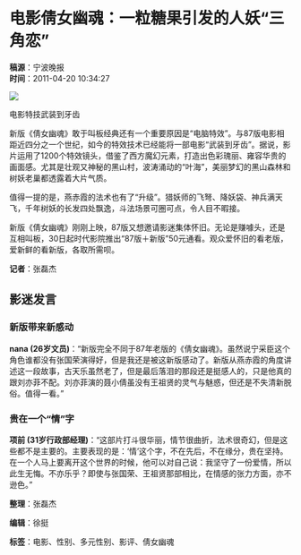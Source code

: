 # 电影倩女幽魂：一粒糖果引发的人妖“三角恋”

**稿源**：宁波晚报  
**时间**：2011-04-20 10:34:27  

![](http://www.cnnb.com.cn/home/html/2020/images/logo.png)

电影特技武装到牙齿

新版《倩女幽魂》敢于叫板经典还有一个重要原因是“电脑特效”。与87版电影相距近四分之一个世纪，如今的特效技术已经能将一部电影“武装到牙齿”。据说，影片运用了1200个特效镜头，借鉴了西方魔幻元素，打造出色彩瑰丽、雍容华贵的画面感。尤其是壮观又神秘的黑山村，波涛涌动的“叶海”，美丽梦幻的黑山森林和树妖老巢都透露着大片气质。

值得一提的是，燕赤霞的法术也有了“升级”。猎妖师的飞弩、降妖袋、神兵满天飞，千年树妖的长发四处飘逸，斗法场景可圈可点，令人目不暇接。

新版《倩女幽魂》刚刚上映，87版又想邀请影迷集体怀旧。无论是赚噱头，还是互相叫板，30日起时代影院推出“87版＋新版”50元通看。观众爱怀旧的看老版，爱新鲜的看新版，各取所需呗。

**记者**：张磊杰

## 影迷发言

### 新版带来新感动
**nana (26岁文员)**：“新版完全不同于87年老版的《倩女幽魂》。虽然说宁采臣这个角色谁都没有张国荣演得好，但是我还是被这新版感动了。新版从燕赤霞的角度讲述这一段故事，古天乐虽然老了，但是最后落泪的那段还是挺感人的，只是他真的跟刘亦菲不配。刘亦菲演的聂小倩虽没有王祖贤的灵气与魅惑，但还是不失清新脱俗。值得一看。”

### 贵在一个“情”字
**项前 (31岁行政部经理)**：“这部片打斗很华丽，情节很曲折，法术很奇幻，但是这些都不是主要的。主要表现的是：‘情’这个字，不在先后，不在缘分，贵在坚持。在一个人马上要离开这个世界的时候，他可以对自己说：我坚守了一份爱情，所以此生无悔。不亦乐乎？即使与张国荣、王祖贤那部相比，在情感的张力方面，亦不逊色。”

**整理**：张磊杰  

**编辑**：徐挺  

**标签**：电影、性别、多元性别、影评、倩女幽魂